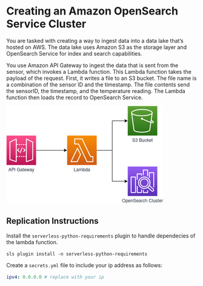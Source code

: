 # Creating an Amazon OpenSearch Service Cluster

You are tasked with creating a way to ingest data into a data lake that’s hosted on AWS. The data lake uses Amazon S3 as the storage layer and OpenSearch Service for index and search capabilities.

You use Amazon API Gateway to ingest the data that is sent from the sensor, which invokes a Lambda function. This Lambda function takes the payload of the request. First, it writes a file to an S3 bucket. The file name is a combination of the sensor ID and the timestamp. The file contents send the sensorID, the timestamp, and the temperature reading. The Lambda function then loads the record to OpenSearch Service.

![Architecture Diagram](arch.png)

## Replication Instructions

Install the `serverless-python-requirements` plugin to handle dependecies of the lambda function.

```
sls plugin install -n serverless-python-requirements
```

Create a `secrets.yml` file to include your ip address as follows:

```yaml
ipv4: 0.0.0.0 # replace with your ip
```